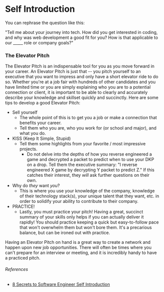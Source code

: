 Self Introduction
==

You can rephrase the question like this:

"Tell me about your journey into tech. How did you get interested in coding, and why was web development a good fit for you? How is that applicable to our _____ role or company goals?"

### The Elevator Pitch

The Elevator Pitch is an indispensable tool for you as you move forward in your career. An Elevator Pitch is just that -- you pitch yourself to an executive that you want to impress and only have a short elevator ride to do so. Whether you're at a job fair with hundreds of other candidates and you have limited time or you are simply explaining who you are to a potential connection or client, it is important to be able to clearly and accurately describe your knowledge and skillset quickly and succinctly. Here are some tips to develop a good Elevator Pitch:

- Sell yourself
  - The whole point of this is to get you a job or make a connection that benefits your career.
  - Tell them who you are, who you work for (or school and major), and what you do.
- KISS (Keep It Simple, Stupid)
  - Tell them some highlights from your favorite / most impressive projects.
    - Do not delve into the depths of how you reverse engineered a game and decrypted a packet to predict when to use your DKP on a drop. Tell them the executive summary: "I reverse engineered X game by decrypting Y packet to predict Z." If this catches their interest, they *will* ask further questions on their own.
- Why do *they* want *you*?
  - This is where you use your knowledge of the company, knowledge of their technology stack(s), your unique talent that they want, etc. in order to solidify your ability to contribute to their company.
- PRACTICE!
  - Lastly, you must practice your pitch! Having a great, succinct summary of your skills only helps if you can actually deliver it rapidly! You should practice keeping a quick but easy-to-follow pace that won't overwhelm them but won't bore them. It's a precarious balance, but can be ironed out with practice.
  
Having an Elevator Pitch on hand is a great way to create a network and happen upon new job opportunities. There will often be times where you can't prepare for an interview or meeting, and it is incredibly handy to have a practiced pitch.

###### References

- [8 Secrets to Software Engineer Self Introduction](http://blog.gainlo.co/index.php/2016/10/14/8-secretes-software-engineer-self-introduction)
